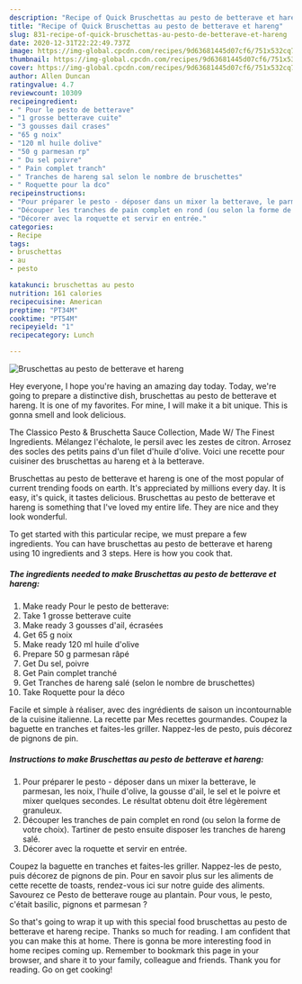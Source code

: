 ```yaml
---
description: "Recipe of Quick Bruschettas au pesto de betterave et hareng"
title: "Recipe of Quick Bruschettas au pesto de betterave et hareng"
slug: 831-recipe-of-quick-bruschettas-au-pesto-de-betterave-et-hareng
date: 2020-12-31T22:22:49.737Z
image: https://img-global.cpcdn.com/recipes/9d63681445d07cf6/751x532cq70/bruschettas-au-pesto-de-betterave-et-hareng-photo-principale-de-la-recette.jpg
thumbnail: https://img-global.cpcdn.com/recipes/9d63681445d07cf6/751x532cq70/bruschettas-au-pesto-de-betterave-et-hareng-photo-principale-de-la-recette.jpg
cover: https://img-global.cpcdn.com/recipes/9d63681445d07cf6/751x532cq70/bruschettas-au-pesto-de-betterave-et-hareng-photo-principale-de-la-recette.jpg
author: Allen Duncan
ratingvalue: 4.7
reviewcount: 10309
recipeingredient:
- " Pour le pesto de betterave"
- "1 grosse betterave cuite"
- "3 gousses dail crases"
- "65 g noix"
- "120 ml huile dolive"
- "50 g parmesan rp"
- " Du sel poivre"
- " Pain complet tranch"
- " Tranches de hareng sal selon le nombre de bruschettes"
- " Roquette pour la dco"
recipeinstructions:
- "Pour préparer le pesto - déposer dans un mixer la betterave, le parmesan, les noix, l&#39;huile d&#39;olive, la gousse d&#39;ail, le sel et le poivre et mixer quelques secondes. Le résultat obtenu doit être légèrement granuleux."
- "Découper les tranches de pain complet en rond (ou selon la forme de votre choix). Tartiner de pesto ensuite disposer les tranches de hareng salé."
- "Décorer avec la roquette et servir en entrée."
categories:
- Recipe
tags:
- bruschettas
- au
- pesto

katakunci: bruschettas au pesto 
nutrition: 161 calories
recipecuisine: American
preptime: "PT34M"
cooktime: "PT54M"
recipeyield: "1"
recipecategory: Lunch

---
```



![Bruschettas au pesto de betterave et hareng](https://img-global.cpcdn.com/recipes/9d63681445d07cf6/751x532cq70/bruschettas-au-pesto-de-betterave-et-hareng-photo-principale-de-la-recette.jpg)

Hey everyone, I hope you're having an amazing day today. Today, we're going to prepare a distinctive dish, bruschettas au pesto de betterave et hareng. It is one of my favorites. For mine, I will make it a bit unique. This is gonna smell and look delicious.

The Classico Pesto &amp; Bruschetta Sauce Collection, Made W/ The Finest Ingredients. Mélangez l&#39;échalote, le persil avec les zestes de citron. Arrosez des socles des petits pains d&#39;un filet d&#39;huile d&#39;olive. Voici une recette pour cuisiner des bruschettas au hareng et à la betterave.

Bruschettas au pesto de betterave et hareng is one of the most popular of current trending foods on earth. It's appreciated by millions every day. It is easy, it's quick, it tastes delicious. Bruschettas au pesto de betterave et hareng is something that I've loved my entire life. They are nice and they look wonderful.


To get started with this particular recipe, we must prepare a few ingredients. You can have bruschettas au pesto de betterave et hareng using 10 ingredients and 3 steps. Here is how you cook that.

<!--inarticleads1-->

##### The ingredients needed to make Bruschettas au pesto de betterave et hareng:

1. Make ready  Pour le pesto de betterave:
1. Take 1 grosse betterave cuite
1. Make ready 3 gousses d&#39;ail, écrasées
1. Get 65 g noix
1. Make ready 120 ml huile d&#39;olive
1. Prepare 50 g parmesan râpé
1. Get  Du sel, poivre
1. Get  Pain complet tranché
1. Get  Tranches de hareng salé (selon le nombre de bruschettes)
1. Take  Roquette pour la déco


Facile et simple à réaliser, avec des ingrédients de saison un incontournable de la cuisine italienne. La recette par Mes recettes gourmandes. Coupez la baguette en tranches et faites-les griller. Nappez-les de pesto, puis décorez de pignons de pin. 

<!--inarticleads2-->

##### Instructions to make Bruschettas au pesto de betterave et hareng:

1. Pour préparer le pesto - déposer dans un mixer la betterave, le parmesan, les noix, l&#39;huile d&#39;olive, la gousse d&#39;ail, le sel et le poivre et mixer quelques secondes. Le résultat obtenu doit être légèrement granuleux.
1. Découper les tranches de pain complet en rond (ou selon la forme de votre choix). Tartiner de pesto ensuite disposer les tranches de hareng salé.
1. Décorer avec la roquette et servir en entrée.


Coupez la baguette en tranches et faites-les griller. Nappez-les de pesto, puis décorez de pignons de pin. Pour en savoir plus sur les aliments de cette recette de toasts, rendez-vous ici sur notre guide des aliments. Savourez ce Pesto de betterave rouge au plantain. Pour vous, le pesto, c&#39;était basilic, pignons et parmesan ? 

So that's going to wrap it up with this special food bruschettas au pesto de betterave et hareng recipe. Thanks so much for reading. I am confident that you can make this at home. There is gonna be more interesting food in home recipes coming up. Remember to bookmark this page in your browser, and share it to your family, colleague and friends. Thank you for reading. Go on get cooking!
